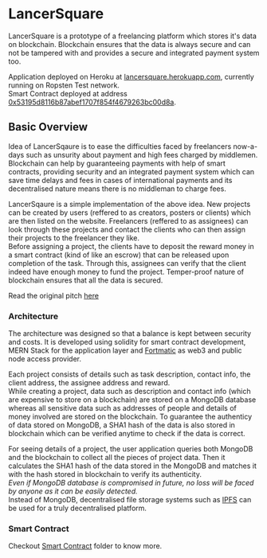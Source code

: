 # LancerSquare

LancerSquare is a prototype of a freelancing platform which stores it's data on blockchain.
Blockchain ensures that the data is always secure and can not be tampered with and provides a secure and integrated payment system too.

Application deployed on Heroku at [lancersquare.herokuapp.com](https://lancersquare.herokuapp.com), currently running on Ropsten Test network.\
Smart Contract deployed at address [0x53195d8116b87abef1707f854f4679263bc00d8a](https://ropsten.etherscan.io/address/0x53195d8116b87abef1707f854f4679263bc00d8a#code).

## Basic Overview
Idea of LancerSqaure is to ease the difficulties faced by freelancers now-a-days such as unsurity about payment and high fees charged by middlemen.
Blockchain can help by guaranteeing payments with help of smart contracts, providing security and an integrated payment system which can save time delays and fees in cases of international payments and its decentralised nature means there is no middleman to charge fees.

LancerSqaure is a simple implementation of the above idea. New projects can be created by users (reffered to as creators, posters or clients) which are then listed on the website. Freelancers (reffered to as assignees) can look through these projects and contact the clients who can then assign their projects to the freelancer they like.\
Before assigning a project, the clients have to deposit the reward money in a smart contract (kind of like an escrow) that can be released upon completion of the task. Through this, assignees can verify that the client indeed have enough money to fund the project. Temper-proof nature of blockchain ensures that all the data is secured.

Read the original pitch [here](https://github.com/Zubi-io/Project-Ideas/issues/11)

### Architecture
The architecture was designed so that a balance is kept between security and costs.
It is developed using solidity for smart contract development, MERN Stack for the application layer and [Fortmatic](https://fortmatic.com) as web3 and public node access provider.

Each project consists of details such as task description, contact info, the client address, the assignee address and reward.\
While creating a project, data such as description and contact info (which are expensive to store on a blockchain) are stored on a MongoDB database whereas all sensitive data such as addresses of people and details of money involved are stored on the blockchain. To guarantee the authenticy of data stored on MongoDB, a SHA1 hash of the data is also stored in blockchain which can be verified anytime to check if the data is correct.

For seeing details of a project, the user application queries both MongoDB and the blockchain to collect all the pieces of project data. Then it calculates the SHA1 hash of the data stored in the MongoDB and matches it with the hash stored in blockchain to verify its authenticity.\
*Even if MongoDB database is compromised in future, no loss will be faced by anyone as it can be easily detected.*\
Instead of MongoDB, decentralised file storage systems such as [IPFS](https://ipfs.io) can be used for a truly decentralised platform.

### Smart Contract
Checkout [Smart Contract](https://github.com/rohitagarwal0910/LancerSquare/tree/master/Smart%20Contract) folder to know more.
